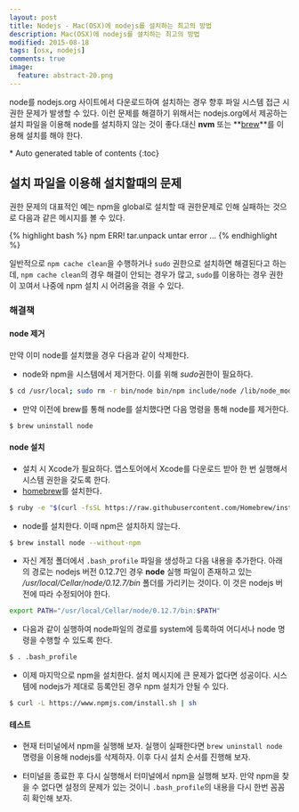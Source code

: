 ```yaml
---
layout: post
title: Nodejs - Mac(OSX)에 nodejs를 설치하는 최고의 방법
description: Mac(OSX)에 nodejs를 설치하는 최고의 방법
modified: 2015-08-18
tags: [osx, nodejs]
comments: true
image:
  feature: abstract-20.png
---
```


node를 nodejs.org 사이트에서 다운로드하여 설치하는 경우 향후 파일 시스템 접근 시 권한 문제가 발생할 수 있다. 이런 문제를 해결하기 위해서는 nodejs.org에서 제공하는 설치 파일을 이용해 node를 설치하지 않는 것이 좋다.대신 **nvm** 또는 **[brew](http://brew.sh/)**를 이용해 설치를 해야 한다.

<section id="table-of-contents" class="toc">
<div id="drawer" markdown="1">
*  Auto generated table of contents
{:toc}
</div>
</section><!-- /#table-of-contents -->

## 설치 파일을 이용해 설치할때의 문제

권한 문제의 대표적인 예는 npm을 global로 설치할 때 권한문제로 인해 실패하는 것으로 다음과 같은 메시지를 볼 수 있다.

{% highlight bash %}
npm ERR! tar.unpack untar error ...
{% endhighlight %}

일반적으로 `npm cache clean`을 수행하거나 `sudo` 권한으로 설치하면 해결된다고 하는데, `npm cache clean`의 경우 해결이 안되는 경우가 많고, `sudo`를 이용하는 경우 권한이 꼬여서 나중에 npm 설치 시 어려움을 겪을 수 있다. 

### 해결책

#### node 제거 

만약 이미 node를 설치했을 경우 다음과 같이 삭제한다. 

- node와 npm을 시스템에서 제거한다. 이를 위해 *sudo*권한이 필요하다. 

```bash
$ cd /usr/local; sudo rm -r bin/node bin/npm include/node /lib/node_modules
```

- 만약 이전에 brew를 통해 node를 설치했다면 다음 명령을 통해 node를 제거한다. 

```bash
$ brew uninstall node
```

#### node 설치 

- 설치 시 Xcode가 필요하다. 앱스토어에서 Xcode를 다운로드 받아 한 번 실행해서 시스템 권한을 갖도록 한다. 
- [homebrew](http://brew.sh/)를 설치한다.

```bash
$ ruby -e "$(curl -fsSL https://raw.githubusercontent.com/Homebrew/install/master/install)"
```

- node를 설치한다. 이때 npm은 설치하지 않는다. 

```bash
$ brew install node --without-npm
```

- 자신 계정 폴더에서 `.bash_profile` 파일을 생성하고 다음 내용을 추가한다. 아래의 경로는 nodejs 버전 0.12.7인 경우 **node** 실행 파일이 존재하고 있는 */usr/local/Cellar/node/0.12.7/bin* 폴더를 가리키는 것이다. 이 것은 nodejs 버전에 따라 수정되어야 한다.

```bash
export PATH="/usr/local/Cellar/node/0.12.7/bin:$PATH"
```

- 다음과 같이 실행하여 node파일의 경로를 system에 등록하여 어디서나 node 명령을 수행할 수 있도록 한다.

```bash
$ . .bash_profile 
```

- 이제 마지막으로 npm을 설치한다. 설치 메시지에 큰 문제가 없다면 성공이다. 시스템에 nodejs가 제대로 등록안된 경우 npm 설치가 안될 수 있다.  

```bash
$ curl -L https://www.npmjs.com/install.sh | sh
```

#### 테스트

- 현재 터미널에서 npm을 실행해 보자. 실행이 실패한다면 `brew uninstall node` 명령을 이용해 nodejs를 삭제하자. 이후 다시 설치 순서를 진행해 보자. 

- 터미널을 종료한 후 다시 실행해서 터미널에서 npm을 실행해 보자. 만약 npm을 찾을 수 없다면 설정의 문제가 있는 것이니 `.bash_profile`의 내용을 다시 한번 꼼꼼히 확인해 보자. 

